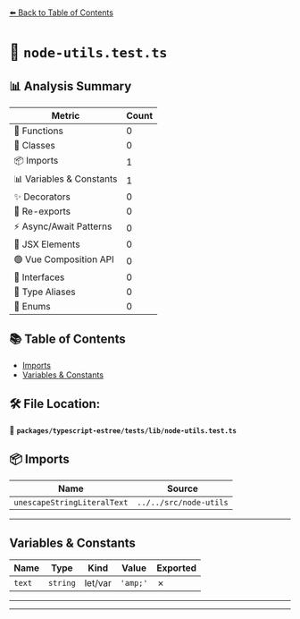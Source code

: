 [⬅️ Back to Table of Contents](../../../../index.md)

# 📄 `node-utils.test.ts`

## 📊 Analysis Summary

| Metric | Count |
|--------|-------|
| 🔧 Functions | 0 |
| 🧱 Classes | 0 |
| 📦 Imports | 1 |
| 📊 Variables & Constants | 1 |
| ✨ Decorators | 0 |
| 🔄 Re-exports | 0 |
| ⚡ Async/Await Patterns | 0 |
| 💠 JSX Elements | 0 |
| 🟢 Vue Composition API | 0 |
| 📐 Interfaces | 0 |
| 📑 Type Aliases | 0 |
| 🎯 Enums | 0 |

## 📚 Table of Contents

- [Imports](#imports)
- [Variables & Constants](#variables-constants)

## 🛠️ File Location:
📂 **`packages/typescript-estree/tests/lib/node-utils.test.ts`**

## 📦 Imports

| Name | Source |
|------|--------|
| `unescapeStringLiteralText` | `../../src/node-utils` |


---

## Variables & Constants

| Name | Type | Kind | Value | Exported |
|------|------|------|-------|----------|
| `text` | `string` | let/var | `'amp;'` | ✗ |


---


---